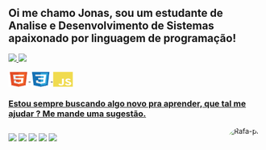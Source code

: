 ## Oi me chamo Jonas, sou um estudante de Analise e Desenvolvimento de Sistemas<br> apaixonado por linguagem de programação!

 <div align= "centro">
  <a href="https://github.com/IAjonas">
  <img height="170em" src="https://github-readme-stats.vercel.app/api?username=IAjonas&show_icons=true&theme=merko&include_all_commits=true&count_private=true"/>
  <img height="170em" src="https://github-readme-stats.vercel.app/api/top-langs/?username=IAjonas&layout=compact&langs_count=7&theme=merko"/>
  </div>
 <div style="display: inline_block"><br>

   <img align="center" alt="jonas-HTML" height="30" width="40" src="https://raw.githubusercontent.com/devicons/devicon/master/icons/html5/html5-original.svg">  
  
  <img align="center" alt="jonas-CSS" height="30" width="40" src="https://raw.githubusercontent.com/devicons/devicon/master/icons/css3/css3-original.svg">
  
   <img align="center" alt="jonas-Js" height="30" width="40" src="https://raw.githubusercontent.com/devicons/devicon/master/icons/javascript/javascript-plain.svg">
  
  
   </div>
  
### Estou sempre buscando algo novo pra aprender, que tal me ajudar ? Me mande uma sugestão. 
   <img align="right" alt="Rafa-pic" height="150" style="border-radius:50px;" src="https://gifs.eco.br/wp-content/uploads/2022/07/gifs-do-l-de-death-note-2.gif">
   
   ##
 
<div> 
  <a href="https://www.instagram.com/jonas_full.tj/" target="_blank"><img src="https://img.shields.io/badge/-Instagram-%23E4405F?style=for-the-badge&logo=instagram&logoColor=white" target="_blank"></a> 	
 <a href="#" target="_blank"><img src="https://img.shields.io/badge/Discord-7289DA?style=for-the-badge&logo=discord&logoColor=white" target="_blank"></a>  
  <a href = "mailto:jonasfull.tj@gmail.com"><img src="https://img.shields.io/badge/-Gmail-%23333?style=for-the-badge&logo=gmail&logoColor=white" target="_blank"></a> 
  <a href="https://www.linkedin.com/in/jonas-ribeiro-a805011ba/" target="_blank"><img src="https://img.shields.io/badge/-LinkedIn-%230077B5?style=for-the-badge&logo=linkedin&logoColor=white" target="_blank"></a>
 <a href="https://api.whatsapp.com/send?phone=5551984332276&text=Ol%C3%A1." target="_blank"><img src="https://img.shields.io/badge/WhatsApp-25D366?style=for-the-badge&logo=whatsapp&logoColor=white"></a>
 
</div>
